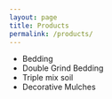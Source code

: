 ```yaml
---
layout: page
title: Products
permalink: /products/
---
```



 - Bedding
 - Double Grind Bedding
 - Triple mix soil
 - Decorative Mulches
